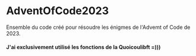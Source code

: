 # AdventOfCode2023
Ensemble du code créé pour résoudre les énigmes de l'Advemt of Code de 2023.

#### J'ai exclusivement utilisé les fonctions de la __Quoicoulibft__ =)))
